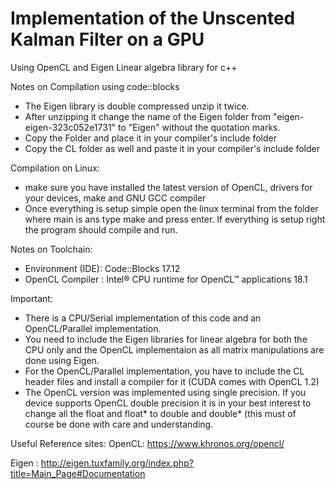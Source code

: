 # Implementation of the Unscented Kalman Filter on a GPU
Using OpenCL and Eigen Linear algebra library for c++

Notes on Compilation using code::blocks

* The Eigen library is double compressed unzip it twice.
* After unzipping it change the name of the Eigen folder from "eigen-eigen-323c052e1731" to "Eigen" without the quotation marks.
* Copy the Folder and place it in your compiler's include folder
* Copy the CL folder as well and paste it in your compiler's include folder

Compilation on Linux:
* make sure you have installed the latest version of OpenCL, drivers for your devices, make and GNU GCC compiler
* Once everything is setup simple open the linux terminal from the folder where main is ans type make and press enter. If everything is setup right the program should compile and run.

Notes on Toolchain:

* Environment (IDE): Code::Blocks 17.12
*	OpenCL Compiler  : Intel® CPU runtime for OpenCL™ applications 18.1

Important:

* There is a CPU/Serial implementation of this code and an OpenCL/Parallel implementation. 
* You need to include the Eigen libraries for linear algebra for both the CPU only and the OpenCL implementaion as all matrix manipulations are done using Eigen.
* For the OpenCL/Parallel implementation, you have to include the CL header files and install a compiler for it (CUDA comes with OpenCL 1.2)
* The OpenCL version was implemented using single precision. If you device supports OpenCL double precision it is in your best interest to change all the float and float* to double and double* (this must of course be done with care and understanding.

Useful Reference sites:
OpenCL: https://www.khronos.org/opencl/

Eigen : http://eigen.tuxfamily.org/index.php?title=Main_Page#Documentation


